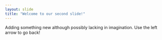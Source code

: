 ```yaml
---
layout: slide
title: "Welcome to our second slide!"
---
```

Adding something new although possibly lacking in imagination.
Use the left arrow to go back!